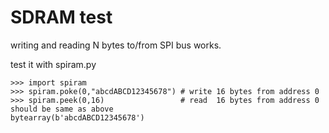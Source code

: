 # SDRAM test

writing and reading N bytes to/from SPI bus works.

test it with spiram.py 

    >>> import spiram
    >>> spiram.poke(0,"abcdABCD12345678") # write 16 bytes from address 0
    >>> spiram.peek(0,16)                 # read  16 bytes from address 0 should be same as above
    bytearray(b'abcdABCD12345678')
